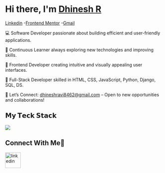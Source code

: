 # Hi there, I'm [Dhinesh R](https://www.linkedin.com/in/dhines-r/)
<p> <a href="https://www.linkedin.com/in/dhines-r/">Linkedin</a> -<a href="https://www.frontendmentor.io/profile/Dhinesh36">Frontend Mentor</a> -<a href="https://mail.google.com/mail/u/0/#inbox">Gmail</a></p>

💻 Software Developer passionate about building efficient and user-friendly applications.

🌱 Continuous Learner always exploring new technologies and improving skills.

🎨 Frontend Developer creating intuitive and visually appealing user interfaces.

🔧 Full-Stack Developer skilled in HTML, CSS, JavaScript, Python, Django, SQL, DS.

📧 Let’s Connect: dhineshravi8462@gmail.com – Open to new opportunities and collaborations!

## 𝗠𝘆 𝗧𝗲𝗰𝗸 𝗦𝘁𝗮𝗰𝗸

<p>
  <a href="https://skillicons.dev">
    <img src="https://skillicons.dev/icons?i=js,py,html,css,bootstrap,dsa,github,figma,vscode&perline=11" />
  </a>
</p>

## Connect With Me🤝

<!--icons and links-->
<p>
<a href="https://www.linkedin.com/in/dhines-r/" target="blank"><img align="center" src="https://user-images.githubusercontent.com/88904952/234979284-68c11d7f-1acc-4f0c-ac78-044e1037d7b0.png" alt="linkedin" height="50" width="50" /></a>
</p>
